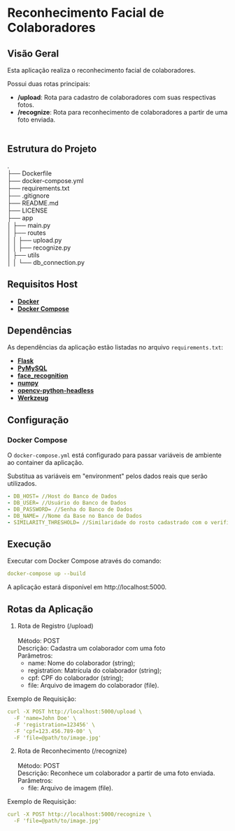 # Reconhecimento Facial de Colaboradores

## Visão Geral

Esta aplicação realiza o reconhecimento facial de colaboradores. <br>

Possui duas rotas principais:<br>

- **/upload**: Rota para cadastro de colaboradores com suas respectivas fotos.<br>
- **/recognize**: Rota para reconhecimento de colaboradores a partir de uma foto enviada.<br><br>

## Estrutura do Projeto

.<br>
├── Dockerfile<br>
├── docker-compose.yml<br>
├── requirements.txt<br>
├── .gitignore<br>
├── README.md<br>
├── LICENSE<br>
├── app<br>
│ ├── main.py<br>
│ ├── routes<br>
│ │ ├── upload.py<br>
│ │ ├── recognize.py<br>
│ ├── utils<br>
│ │ └── db_connection.py<br>

## Requisitos Host

- **[Docker](https://www.docker.com/)**
- **[Docker Compose](https://docs.docker.com/compose/)**

## Dependências

As dependências da aplicação estão listadas no arquivo `requirements.txt`:

- **[Flask](https://flask.palletsprojects.com/)**
- **[PyMySQL](https://pypi.org/project/PyMySQL/)**
- **[face_recognition](https://pypi.org/project/face-recognition/)**
- **[numpy](https://numpy.org/)**
- **[opencv-python-headless](https://pypi.org/project/opencv-python-headless/)**
- **[Werkzeug](https://werkzeug.palletsprojects.com/)**

## Configuração

### Docker Compose

O `docker-compose.yml` está configurado para passar variáveis de ambiente ao container da aplicação.

Substitua as variáveis em "environment" pelos dados reais que serão utilizados.

```yaml
- DB_HOST= //Host do Banco de Dados
- DB_USER= //Usuário do Banco de Dados
- DB_PASSWORD= //Senha do Banco de Dados
- DB_NAME= //Nome da Base no Banco de Dados
- SIMILARITY_THRESHOLD= //Similaridade do rosto cadastrado com o verificado, no tipo float como 0.60
``` 

## Execução
Executar com Docker Compose através do comando:

```yaml
docker-compose up --build
``` 

A aplicação estará disponível em http://localhost:5000.

## Rotas da Aplicação
1. Rota de Registro (/upload)<br><br>
    Método: POST<br>
    Descrição: Cadastra um colaborador com uma foto<br>
    Parâmetros:<br>
      - name: Nome do colaborador (string);<br>
      - registration: Matrícula do colaborador (string);<br>
      - cpf: CPF do colaborador (string);<br>
      - file: Arquivo de imagem do colaborador (file).<br>

Exemplo de Requisição:
```yaml
curl -X POST http://localhost:5000/upload \
  -F 'name=John Doe' \
  -F 'registration=123456' \
  -F 'cpf=123.456.789-00' \
  -F 'file=@path/to/image.jpg'
``` 

2. Rota de Reconhecimento (/recognize)<br><br>
  Método: POST<br>
  Descrição: Reconhece um colaborador a partir de uma foto enviada.<br>
  Parâmetros:
    - file: Arquivo de imagem (file).<br>

Exemplo de Requisição:
```yaml
curl -X POST http://localhost:5000/recognize \
  -F 'file=@path/to/image.jpg'
``` 
